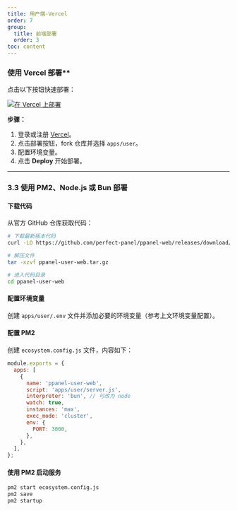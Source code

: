 ```yaml
---
title: 用户端-Vercel
order: 7
group: 
  title: 前端部署
  order: 3
toc: content
---
```

### 使用 Vercel 部署**

点击以下按钮快速部署：

[![在 Vercel 上部署](https://vercel.com/button)](https://vercel.com/new/clone?demo-description=PPanel%20is%20a%20pure%2C%20professional%2C%20and%20perfect%20open-source%20proxy%20panel%20tool%2C%20designed%20to%20be%20your%20ideal%20choice%20for%20learning%20and%20practical%20use&demo-image=https%3A%2F%2Furlscan.io%2Fliveshot%2F%3Fwidth%3D1920%26height%3D1080%26url%3Dhttps%3A%2F%2Fuser.ppanel.dev&demo-title=PPanel%20user%20Web&demo-url=https%3A%2F%2Fuser.ppanel.dev%2F&from=.&project-name=ppanel-user-web&repository-name=ppanel-web&repository-url=https%3A%2F%2Fgithub.com%2Fperfect-panel%2Fppanel-web&root-directory=apps%2Fuser&skippable-integrations=1)

**步骤：**

1. 登录或注册 [Vercel](https://vercel.com/)。
2. 点击部署按钮，fork 仓库并选择 `apps/user`。
3. 配置环境变量。
4. 点击 **Deploy** 开始部署。

---

### **3.3 使用 PM2、Node.js 或 Bun 部署**

#### 下载代码

从官方 GitHub 仓库获取代码：

```bash
# 下载最新版本代码
curl -LO https://github.com/perfect-panel/ppanel-web/releases/download/v1.0.0/ppanel-user-web.tar.gz

# 解压文件
tar -xzvf ppanel-user-web.tar.gz

# 进入代码目录
cd ppanel-user-web
```

#### 配置环境变量

创建 `apps/user/.env` 文件并添加必要的环境变量（参考上文环境变量配置）。

#### 配置 PM2

创建 `ecosystem.config.js` 文件，内容如下：

```javascript
module.exports = {
  apps: [
    {
      name: 'ppanel-user-web',
      script: 'apps/user/server.js',
      interpreter: 'bun', // 可改为 node
      watch: true,
      instances: 'max',
      exec_mode: 'cluster',
      env: {
        PORT: 3000,
      },
    },
  ],
};
```

#### 使用 PM2 启动服务

```bash
pm2 start ecosystem.config.js
pm2 save
pm2 startup
```

